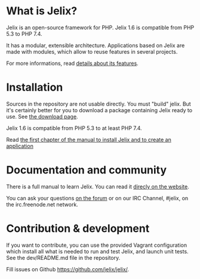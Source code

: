 What is Jelix?
==============

Jelix is an open-source framework for PHP. Jelix 1.6 is compatible from PHP 5.3 to PHP 7.4. 

It has a modular, extensible architecture. Applications based on Jelix are made with
modules, which allow to reuse features in several projects.

For more informations, read [details about its features](http://jelix.org/articles/en/features).

Installation
============

Sources in the repository are not usable directly. You must "build" jelix.
But it's certainly better for you to download a package containing Jelix ready to use.
See [the download page](http://jelix.org/articles/en/download).

Jelix 1.6 is compatible from PHP 5.3 to at least PHP 7.4.

Read [the first chapter of the manual to install Jelix and to create an application](http://docs.jelix.org/en/manual-1.6/getting-started)

Documentation and community
===========================

There is a full manual to learn Jelix. You can read it [direcly on the website](http://docs.jelix.org/en/manual-1.6).

You can ask your questions [on the forum](http://jelix.org/forums/forum/cat/2-english) or
on our IRC Channel, #jelix, on the irc.freenode.net network.

Contribution & development
===========================

If you want to contribute, you can use the provided Vagrant configuration
which install all what is needed to run and test Jelix, and launch unit tests. See the
dev/README.md file in the repository.

Fill issues on Github https://github.com/jelix/jelix/.
